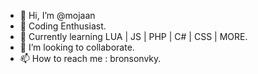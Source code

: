 - 👋 Hi, I’m @mojaan
- 👀 Coding Enthusiast.
- 🌱 Currently learning LUA | JS | PHP | C# | CSS | MORE.
- 💞️ I’m looking to collaborate.
- 📫 How to reach me : bronsonvky.

<!---
bronsonvky/bronsonvky is a ✨ special ✨ repository because its `README.md` (this file) appears on your GitHub profile.
You can click the Preview link to take a look at your changes.
--->
